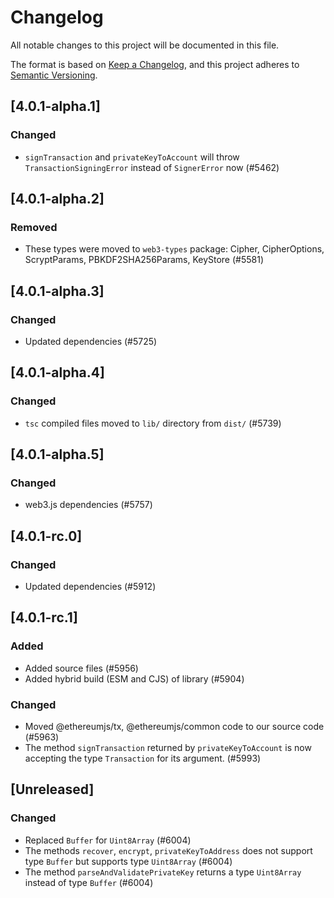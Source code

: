 # Changelog

All notable changes to this project will be documented in this file.

The format is based on [Keep a Changelog](https://keepachangelog.com/en/1.0.0/),
and this project adheres to [Semantic Versioning](https://semver.org/spec/v2.0.0.html).

<!-- EXAMPLE

## [1.0.0]

### Added

- I've added feature XY (#1000)

### Changed

- I've cleaned up XY (#1000)

### Deprecated

- I've deprecated XY (#1000)

### Removed

- I've removed XY (#1000)

### Fixed

- I've fixed XY (#1000)

### Security

- I've improved the security in XY (#1000)

-->

## [4.0.1-alpha.1]

### Changed

-   `signTransaction` and `privateKeyToAccount` will throw `TransactionSigningError` instead of `SignerError` now (#5462)

## [4.0.1-alpha.2]

### Removed

-   These types were moved to `web3-types` package: Cipher, CipherOptions, ScryptParams, PBKDF2SHA256Params, KeyStore (#5581)

## [4.0.1-alpha.3]

### Changed

-   Updated dependencies (#5725)

## [4.0.1-alpha.4]

### Changed

-   `tsc` compiled files moved to `lib/` directory from `dist/` (#5739)

## [4.0.1-alpha.5]

### Changed

-   web3.js dependencies (#5757)

## [4.0.1-rc.0]

### Changed

-   Updated dependencies (#5912)

## [4.0.1-rc.1]

### Added

-   Added source files (#5956)
-   Added hybrid build (ESM and CJS) of library (#5904)

### Changed

-   Moved @ethereumjs/tx, @ethereumjs/common code to our source code (#5963)
-   The method `signTransaction` returned by `privateKeyToAccount` is now accepting the type `Transaction` for its argument. (#5993)

## [Unreleased]

### Changed

-   Replaced `Buffer` for `Uint8Array` (#6004)
-   The methods `recover`, `encrypt`, `privateKeyToAddress` does not support type `Buffer` but supports type `Uint8Array` (#6004)
-   The method `parseAndValidatePrivateKey` returns a type `Uint8Array` instead of type `Buffer` (#6004)
